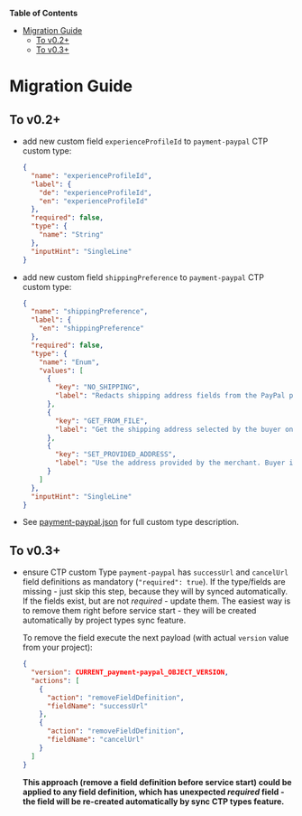 <!-- START doctoc generated TOC please keep comment here to allow auto update -->
<!-- DON'T EDIT THIS SECTION, INSTEAD RE-RUN doctoc TO UPDATE -->
**Table of Contents**

- [Migration Guide](#migration-guide)
  - [To v0.2+](#to-v02)
  - [To v0.3+](#to-v03)

<!-- END doctoc generated TOC please keep comment here to allow auto update -->

# Migration Guide

## To v0.2+

  - add new custom field `experienceProfileId` to `payment-paypal` CTP custom type:
      ```json
      {
        "name": "experienceProfileId",
        "label": {
          "de": "experienceProfileId",
          "en": "experienceProfileId"
        },
        "required": false,
        "type": {
          "name": "String"
        },
        "inputHint": "SingleLine"
      }
      ```
      
  - add new custom field `shippingPreference` to `payment-paypal` CTP custom type:
      ```json
      {
        "name": "shippingPreference",
        "label": {
          "en": "shippingPreference"
        },
        "required": false,
        "type": {
          "name": "Enum",
          "values": [
            {
              "key": "NO_SHIPPING",
              "label": "Redacts shipping address fields from the PayPal pages. Recommended value to use for digital goods."
            },
            {
              "key": "GET_FROM_FILE",
              "label": "Get the shipping address selected by the buyer on PayPal pages."
            },
            {
              "key": "SET_PROVIDED_ADDRESS",
              "label": "Use the address provided by the merchant. Buyer is not able to change the address on the PayPal pages. If merchant doesn't pass an address buyer has the option to choose the address on PayPal pages."
            }
          ]
        },
        "inputHint": "SingleLine"
      }
      ```
  
  - See [payment-paypal.json](/src/main/resources/ctp/types/payment-paypal.json) for full custom type description.

## To v0.3+

  - ensure CTP custom Type `payment-paypal` has `successUrl` and `cancelUrl` field definitions as mandatory 
  (`"required": true`). If the type/fields are missing - just skip this step, because they will by synced automatically.
  If the fields exist, but are not _required_ - update them. 
  The easiest way is to remove them right before service start - they will be created automatically 
  by project types sync feature. 
  
    To remove the field execute the next payload (with actual `version` value from your project):
    ```json
    {
      "version": CURRENT_payment-paypal_OBJECT_VERSION,
      "actions": [
        {
          "action": "removeFieldDefinition",
          "fieldName": "successUrl"
        },
        {
          "action": "removeFieldDefinition",
          "fieldName": "cancelUrl"
        }
      ]
    }
    ```
    
    **This approach (remove a field definition before service start) could be applied to any field definition, 
    which has unexpected _required_ field - the field will be re-created automatically by sync CTP types feature.**

